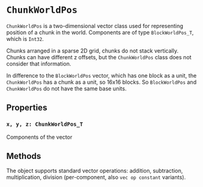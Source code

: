 # `ChunkWorldPos`
`ChunkWorldPos` is a two-dimensional vector class used for representing position of a chunk in the world. Components are of type `BlockWorldPos_T`, which is `Int32`.

Chunks arranged in a sparse 2D grid, chunks do not stack vertically. Chunks can have different z offsets, but the `ChunkWorldPos` class does not consider that information.

In difference to the `BlockWorldPos` vector, which has one block as a unit, the `ChunkWorldPos` has a chunk as a unit, so 16x16 blocks. So `BlockWorldPos` and `ChunkWorldPos` do not have the same base units. 

## Properties
### `x, y, z: ChunkWorldPos_T`
Components of the vector

## Methods
The object supports standard vector operations: addition, subtraction, multiplication, division (per-component, also `vec op constant` variants).